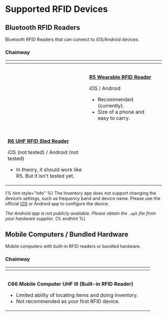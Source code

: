 # Supported RFID Devices

## Bluetooth RFID Readers <a href="#bluetooth-rfid-readers" id="bluetooth-rfid-readers"></a>

Bluetooth RFID Readers that can connect to iOS/Android devices.

### Chainway

<table data-view="cards"><thead><tr><th></th><th></th><th></th></tr></thead><tbody><tr><td></td><td><p><a href="https://www.chainway.net/Products/Info/59"><img src="https://hackmd.io/_uploads/r1yPHJQD2.png" alt="" data-size="original"></a></p><p><a href="https://www.chainway.net/Products/Info/59"><strong>R5 Wearable RFID Reader</strong></a></p><p>iOS / Android</p><ul><li>Recommended (currently).</li><li>Size of a phone and easy to carry.</li></ul></td><td></td></tr><tr><td><p></p><p><a href="https://www.chainway.net/Products/Info/52"><img src="https://hackmd.io/_uploads/ry_gxG7D3.png" alt=""></a></p><p><a href="https://www.chainway.net/Products/Info/52"><strong>R6 UHF RFID Sled Reader</strong></a></p><p>iOS (not tested) / Android (not tested)</p><ul><li>In theory, it should work like R5. But it isn't tested yet.</li></ul></td><td></td><td></td></tr></tbody></table>

{% hint style="info" %}
The Inventory app does not support changing the device’s settings, such as frequency band and device name. Please use the official [iOS](https://apps.apple.com/us/app/uhfdemo/id1456577729) or Android app to configure the device.

_The Android app is not publicly available. Please obtain the `.apk` file from your hardware supplier._
{% endhint %}

## Mobile Computers / Bundled Hardware <a href="#mobile-computers-bundled-hardware" id="mobile-computers-bundled-hardware"></a>

Mobile computers with built-in RFID readers or bundled hardware.

### Chainway

<table data-view="cards"><thead><tr><th></th><th></th><th></th></tr></thead><tbody><tr><td><p><a href="https://www.chainway.net/Products/Info/111"><img src="https://hackmd.io/_uploads/B1wwS1QPh.png" alt=""></a></p><p><strong>C66 Mobile Computer UHF III (Built-in RFID Reader)</strong></p><ul><li>Limited ability of locating items and doing inventory.</li><li>Not recommended as your first RFID device.</li></ul></td><td></td><td></td></tr></tbody></table>

